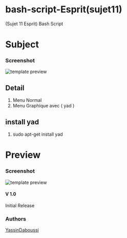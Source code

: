 # bash-script-Esprit(sujet11)
(Sujet 11 Esprit) Bash Script 

# Subject
### Screenshot
![template preview](https://i.imgur.com/uVr06kF.png)

## Detail
1. Menu Normal
1. Menu Graphique avec ( yad )
## install yad 
1. sudo apt-get install yad

# Preview
### Screenshot
![template preview](https://i.imgur.com/C90p0kT.png)


#### V 1.0
Initial Release
### Authors
[YassinDaboussi](https://facebook.com/yassdaboussi)

